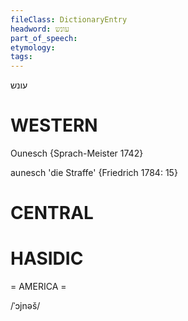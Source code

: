```yaml
---
fileClass: DictionaryEntry
headword: עונש
part_of_speech: 
etymology: 
tags: 
---
```

עונש

WESTERN
========

Ounesch {Sprach-Meister 1742}

aunesch 'die Straffe' {Friedrich 1784: 15}

CENTRAL
========

HASIDIC
=======
= AMERICA = 

/ˈɔjnəš/